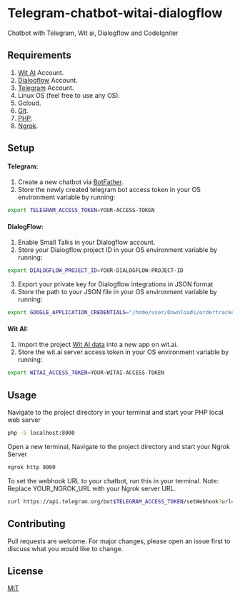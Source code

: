 # Telegram-chatbot-witai-dialogflow
Chatbot with Telegram, Wit ai, Dialogflow and CodeIgniter

## Requirements
1. [Wit AI](https://wit.ai/) Account.
2. [Dialogflow](https://dialogflow.com/) Account.
3. [Telegram](https://telegram.org/) Account.
4. Linux OS (feel free to use any OS).
5. Gcloud.
6. [Git](https://git-scm.com/).
7. [PHP](https://www.php.net/).
8. [Ngrok](https://ngrok.com/).

## Setup
#### Telegram:
1. Create a new chatbot via [BotFather](https://telegram.me/BotFather).
2. Store the newly created telegram bot access token in your OS environment variable by running:

```bash
export TELEGRAM_ACCESS_TOKEN=YOUR-ACCESS-TOKEN
```

#### DialogFlow:
1. Enable Small Talks in your Dialogflow account.
2. Store your Dialogflow project ID in your OS environment variable by running:
```bash
export DIALOGFLOW_PROJECT_ID=YOUR-DIALOGFLOW-PROJECT-ID

```

3. Export your private key for Dialogflow integrations in JSON format
4. Store the path to your JSON file in your OS environment variable by running:


```bash
export GOOGLE_APPLICATION_CREDENTIALS="/home/user/Downloads/ordertracker-isocuo-d7882fd63303.json"
```
#### Wit AI:
1. Import the project [Wit AI data](https://github.com/cooleraid/Telegram-chatbot-witai-dialogflow/blob/master/witai_data/MyFirstApp-2019-10-03-13-56-41.zip) into a new app on wit.ai.
2. Store the wit.ai server access token in your OS environment variable by running:

```bash
export WITAI_ACCESS_TOKEN=YOUR-WITAI-ACCESS-TOKEN
```

## Usage
Navigate to the project directory in your terminal and start your PHP local web server

```bash
php -S localhost:8000
```
Open a new terminal, Navigate to the project directory and start your Ngrok Server

```bash
ngrok http 8000
```
To set the webhook URL to your chatbot, run this in your terminal. 
Note: Replace YOUR_NGROK_URL with your Ngrok server URL.

```bash
curl https://api.telegram.org/bot$TELEGRAM_ACCESS_TOKEN/setWebhook?url=https://YOUR_NGROK_URL/index.php/flow/webhook
```

## Contributing
Pull requests are welcome. For major changes, please open an issue first to discuss what you would like to change.

## License
[MIT](https://github.com/cooleraid/Telegram-chatbot-witai-dialogflow/blob/master/LICENSE)
